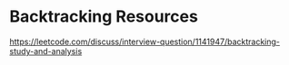 # Backtracking Resources

https://leetcode.com/discuss/interview-question/1141947/backtracking-study-and-analysis
